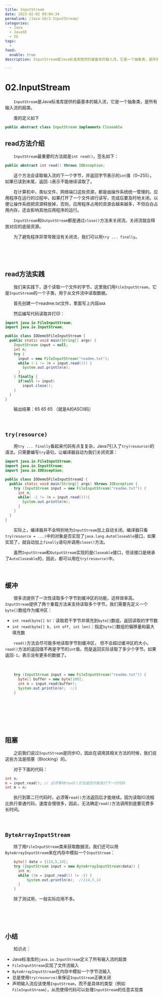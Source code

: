 ```yaml
---
title: InputStream
date: 2023-02-02 09:04:34
permalink: /Java-IO/2-InputStream/
categories:
  - Java
  - JavaSE
  - IO
tags:
  - 
feed:
  enable: true
description: InputStream是Java标准库提供的最基本的输入流，它是一个抽象类，是所有输入流的超类。

---
```



# 02.InputStream

　　`InputStream`是Java标准库提供的最基本的输入流，它是一个抽象类，是所有输入流的超类。

<!-- more -->

　　类的定义如下

```java
public abstract class InputStream implements Closeable
```

## read方法介绍

　　`InputStream`最重要的方法就是`int read()`，签名如下：

```java
public abstract int read() throws IOException;
```

　　这个方法会读取输入流的下一个字节，并返回字节表示的`int`值（0~255）。如果已读到末尾，返回`-1`表示不能继续读取了。

　　在计算机中，类似文件、网络端口这些资源，都是由操作系统统一管理的。应用程序在运行的过程中，如果打开了一个文件进行读写，完成后要及时地关闭，以便让操作系统把资源释放掉，否则，应用程序占用的资源会越来越多，不但白白占用内存，还会影响其他应用程序的运行。

　　`InputStream`和`OutputStream`都是通过`close()`方法来关闭流。关闭流就会释放对应的底层资源。

　　为了避免程序异常导致没有关闭流，我们可以用`try ... finally`。

　　‍

　　‍

## read方法实践

　　我们来实践下，逐个读取一个文件的字节，这里我们用`FileInputStream`，它是`InputStream`的一个子类，用于从文件流中读取数据。

　　首先创建一个readme.txt文件，里面写上内容`AAA`

　　然后编写代码读取并打印：

```java
import java.io.FileInputStream;
import java.io.InputStream;

public class IODemo5FileInputStream {
  public static void main(String[] args) {
    InputStream input = null;
    int n;
    try {
      input = new FileInputStream("readme.txt");
      while (-1 != (n = input.read())) {
        System.out.println(n);
      }
    } finally {
      if(null != input)
        input.close();
    }
  }
}
```

　　输出结果：65 65 65 （就是A的ASCII码）

　　‍

## `try(resource)`

　　用`try ... finally`看起来代码有点复复杂，Java7引入了`try(resource)`的语法，只需要编写`try`语句，让编译器自动为我们关闭资源：

```java
import java.io.FileInputStream;
import java.io.InputStream;
import java.io.IOException;

public class IODemo5FileInputStream2 {
  public static void main(String[] args) throws IOException {
    try (InputStream input = new FileInputStream("readme.txt")) {
      int n;
      while( -1 != (n = input.read())){
        System.out.println(n);
      }
    }
  }
}
```

　　实际上，编译器并不会特别地为`InputStream`加上自动关闭。编译器只看`try(resource = ...)`中的对象是否实现了`java.lang.AutoCloseable`接口，如果实现了，就自动加上`finally`语句并调用`close()`方法。

　　虽然`InputStream`和`OutputStream`实现的是`Closeable`接口，但该接口是继承了`AutoCloseable`的，因此，都可以用在`try(resource)`中。

　　‍

## 缓冲

　　很多流提供了一次性读取多个字节到缓冲区的功能，这样效率高。`InputStream`提供了两个重载方法来支持读取多个字节。我们需要先定义一个`byte[]`数组作为缓冲区：

* `int read(byte[] b)`：读取若干字节并填充到`byte[]`数组，返回读取的字节数
* `int read(byte[] b, int off, int len)`：指定`byte[]`数组的偏移量和最大填充数

　　`read()`方法会尽可能多地读取字节到缓冲区， 但不会超过缓冲区的大小。`read()`方法的返回值不再是字节的`int`值，而是返回实际读取了多少个字节。如果返回`-1`，表示没有更多的数据了。

　　‍

```java
    try (InputStream input = new FileInputStream("readme.txt")) {    
      byte[] buffer = new byte[100];
      int n = input.read(buffer);
      System.out.println(n);  //3
    }
```

　　‍

　　‍

　　‍

## 阻塞

　　之前我们说过`InputStream`是同步IO，因此在调用其相关方法的时候，我们说这些方法是阻塞（Blocking）的。

　　对于下面的代码：

```java
int n;
n = input.read(); // 必须等待read()方法返回才能执行下一行代码
int m = n;
```

　　执行到第二行代码时，必须等`read()`方法返回后才能继续。因为读取IO流相比执行普通代码，速度会慢很多，因此，无法确定`read()`方法调用到底要花费多长时间。

　　‍

## `ByteArrayInputStream`

　　除了用`FileInputStream`类来获取数据流，我们还可以用`ByteArrayInputStream`来在内存中模拟一个`InputStream`：

```java
    byte[] data = {114,5,14};
    try (InputStream input = new ByteArrayInputStream(data)) {    
      int n;
      while ((n = input.read()) != -1) {
          System.out.println(n);  //114,5,14
      }
    }
```

　　除了测试用，一般实际应用不多。

　　‍

　　‍

## 小结

　　知识点：

* Java标准库的`java.io.InputStream`定义了所有输入流的超类
* `FileInputStream`实现了文件流输入
* `ByteArrayInputStream`在内存中模拟一个字节流输入
* 总是使用`try(resource)`来保证`InputStream`正确关闭
* 声明输入流应该使用`InputStream`，而不是具体的类型（例如`FileInputStream`），从而使得代码可以处理`InputStream`的任意实现类
